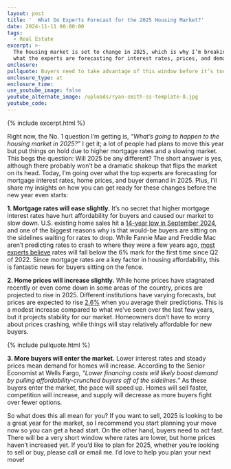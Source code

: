 ```yaml
---
layout: post
title: '  What Do Experts Forecast for the 2025 Housing Market?'
date: 2024-11-11 00:00:00
tags:
  - Real Estate
excerpt: >-
  The housing market is set to change in 2025, which is why I’m breaking down
  what the experts are forecasting for interest rates, prices, and demand.
enclosure:
pullquote: Buyers need to take advantage of this window before it’s too late
enclosure_type: at
enclosure_time:
use_youtube_image: false
youtube_alternate_image: /uploads/ryan-smith-ss-template-8.jpg
youtube_code:
---
```

{% include excerpt.html %}

Right now, the No. 1 question I’m getting is, *“What’s going to happen to the housing market in 2025?”* I get it; a lot of people had plans to move this year but put things on hold due to higher mortgage rates and a slowing market. This begs the question: Will 2025 be any different? The short answer is yes, although there probably won’t be a dramatic shakeup that flips the market on its head. Today, I’m going over what the top experts are forecasting for mortgage interest rates, home prices, and buyer demand in 2025. Plus, I’ll share my insights on how you can get ready for these changes before the new year even starts:

**1\. Mortgage rates will ease slightly.** It’s no secret that higher mortgage interest rates have hurt affordability for buyers and caused our market to slow down. U.S. existing home sales hit a [14-year low in September 2024](https://www.reuters.com/markets/us/us-existing-home-sales-fall-14-year-low-september-2024-10-23/), and one of the biggest reasons why is that would-be buyers are sitting on the sidelines waiting for rates to drop. While Fannie Mae and Freddie Mac aren’t predicting rates to crash to where they were a few years ago, [most experts believe](https://www.keepingcurrentmatters.com/2024/10/21/what-to-expect-from-mortgage-rates-and-home-prices-in-2025) rates will fall below the 6% mark for the first time since Q2 of 2022. Since mortgage rates are a key factor in housing affordability, this is fantastic news for buyers sitting on the fence.

**2\. Home prices will increase slightly.** While home prices have stagnated recently or even come down in some areas of the country, prices are projected to rise in 2025. Different institutions have varying forecasts, but prices are expected to rise [2\.6%](https://www.keepingcurrentmatters.com/2024/10/21/what-to-expect-from-mortgage-rates-and-home-prices-in-2025) when you average their predictions. This is a modest increase compared to what we’ve seen over the last few years, but it projects stability for our market. Homeowners don’t have to worry about prices crashing, while things will stay relatively affordable for new buyers.

{% include pullquote.html %}

**3\. More buyers will enter the market.** Lower interest rates and steady prices mean demand for homes will increase. According to the Senior Economist at Wells Fargo, *“Lower financing costs will likely boost demand by pulling affordability-crunched buyers off of the sidelines.”* As these buyers enter the market, the pace will speed up. Homes will sell faster, competition will increase, and supply will decrease as more buyers fight over fewer options.

So what does this all mean for you? If you want to sell, 2025 is looking to be a great year for the market, so I recommend you start planning your move now so you can get a head start. On the other hand, buyers need to act fast. There will be a very short window where rates are lower, but home prices haven’t increased yet. If you’d like to plan for 2025, whether you’re looking to sell or buy, please call or email me. I’d love to help you plan your next move!